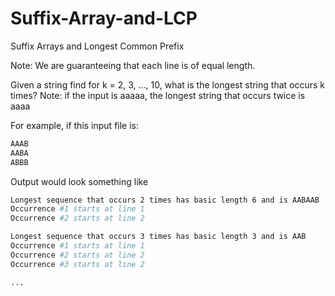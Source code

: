 Suffix-Array-and-LCP
====================

Suffix Arrays and Longest Common Prefix

Note: We are guaranteeing that each line is of equal length.

Given a string find for k = 2, 3, ..., 10, what is the longest string that occurs k times? 
Note: if the input is aaaaa, the longest string that occurs twice is aaaa

For example, if this input file is:

```sh
AAAB
AABA
ABBB
```

Output would look something like

```sh
Longest sequence that occurs 2 times has basic length 6 and is AABAAB
Occurrence #1 starts at line 1
Occurrence #2 starts at line 2

Longest sequence that occurs 3 times has basic length 3 and is AAB
Occurrence #1 starts at line 1
Occurrence #2 starts at line 2
Occurrence #3 starts at line 2

...
```